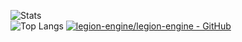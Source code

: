 ![Stats](https://github-readme-stats.vercel.app/api?username=GlynLeine&show_icons=true&theme=nord)<br>
![Top Langs](https://github-readme-stats.vercel.app/api/top-langs/?username=GlynLeine&hide=mathematica&layout=compact&theme=nord)
[![legion-engine/legion-engine - GitHub](https://github-readme-stats.vercel.app/api/pin/?username=legion-engine&repo=legion-engine&theme=nord)](https://github.com/Legion-Engine/Legion-Engine)

<!--
**GlynLeine/GlynLeine** is a ✨ _special_ ✨ repository because its `README.md` (this file) appears on your GitHub profile.

Here are some ideas to get you started:

- 🔭 I’m currently working on ...
- 🌱 I’m currently learning ...
- 👯 I’m looking to collaborate on ...
- 🤔 I’m looking for help with ...
- 💬 Ask me about ...
- 📫 How to reach me: ...
- 😄 Pronouns: ...
- ⚡ Fun fact: ...
-->
